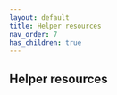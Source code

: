 ```yaml
---
layout: default
title: Helper resources
nav_order: 7
has_children: true
---
```


## Helper resources
